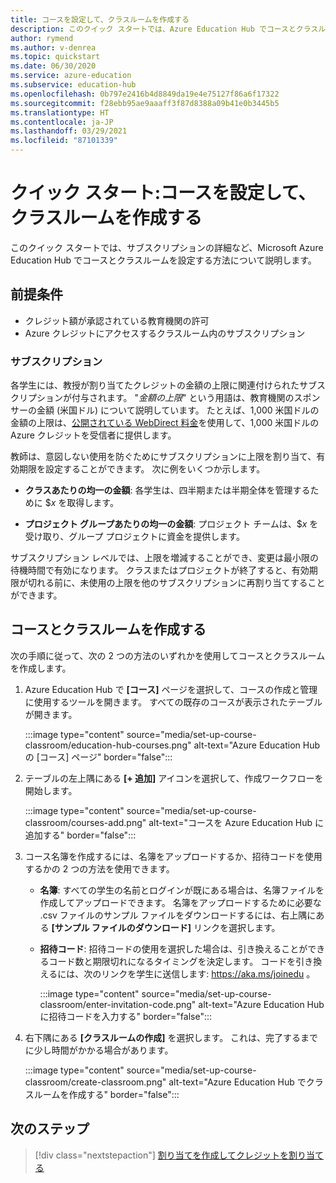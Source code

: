 ```yaml
---
title: コースを設定して、クラスルームを作成する
description: このクイック スタートでは、Azure Education Hub でコースとクラスルームを設定する方法について説明します。
author: rymend
ms.author: v-denrea
ms.topic: quickstart
ms.date: 06/30/2020
ms.service: azure-education
ms.subservice: education-hub
ms.openlocfilehash: 0b797e2416b4d8849da19e4e75127f86a6f17322
ms.sourcegitcommit: f28ebb95ae9aaaff3f87d8388a09b41e0b3445b5
ms.translationtype: HT
ms.contentlocale: ja-JP
ms.lasthandoff: 03/29/2021
ms.locfileid: "87101339"
---
```

# <a name="quickstart-set-up-a-course-and-create-a-classroom"></a>クイック スタート:コースを設定して、クラスルームを作成する

このクイック スタートでは、サブスクリプションの詳細など、Microsoft Azure Education Hub でコースとクラスルームを設定する方法について説明します。

## <a name="prerequisites"></a>前提条件

- クレジット額が承認されている教育機関の許可
- Azure クレジットにアクセスするクラスルーム内のサブスクリプション

### <a name="subscriptions"></a>サブスクリプション

各学生には、教授が割り当てたクレジットの金額の上限に関連付けられたサブスクリプションが付与されます。 "*金額の上限*" という用語は、教育機関のスポンサーの金額 (米国ドル) について説明しています。 たとえば、1,000 米国ドルの金額の上限は、[公開されている WebDirect 料金](https://azure.microsoft.com/pricing/calculator/)を使用して、1,000 米国ドルの Azure クレジットを受信者に提供します。

教師は、意図しない使用を防ぐためにサブスクリプションに上限を割り当て、有効期限を設定することができます。 次に例をいくつか示します。

- **クラスあたりの均一の金額**: 各学生は、四半期または半期全体を管理するために $*x* を取得します。

- **プロジェクト グループあたりの均一の金額**: プロジェクト チームは、$*x* を受け取り、グループ プロジェクトに資金を提供します。

サブスクリプション レベルでは、上限を増減することができ、変更は最小限の待機時間で有効になります。 クラスまたはプロジェクトが終了すると、有効期限が切れる前に、未使用の上限を他のサブスクリプションに再割り当てすることができます。

## <a name="create-a-course-and-classroom"></a>コースとクラスルームを作成する

次の手順に従って、次の 2 つの方法のいずれかを使用してコースとクラスルームを作成します。

1. Azure Education Hub で **[コース]** ページを選択して、コースの作成と管理に使用するツールを開きます。 すべての既存のコースが表示されたテーブルが開きます。

    :::image type="content" source="media/set-up-course-classroom/education-hub-courses.png" alt-text="Azure Education Hub の [コース] ページ" border="false":::

1. テーブルの左上隅にある **[+ 追加]** アイコンを選択して、作成ワークフローを開始します。

    :::image type="content" source="media/set-up-course-classroom/courses-add.png" alt-text="コースを Azure Education Hub に追加する" border="false":::

1. コース名簿を作成するには、名簿をアップロードするか、招待コードを使用するかの 2 つの方法を使用できます。
    - **名簿**: すべての学生の名前とログインが既にある場合は、名簿ファイルを作成してアップロードできます。 名簿をアップロードするために必要な .csv ファイルのサンプル ファイルをダウンロードするには、右上隅にある **[サンプル ファイルのダウンロード]** リンクを選択します。
    - **招待コード**: 招待コードの使用を選択した場合は、引き換えることができるコード数と期限切れになるタイミングを決定します。 コードを引き換えるには、次のリンクを学生に送信します: https://aka.ms/joinedu 。

      :::image type="content" source="media/set-up-course-classroom/enter-invitation-code.png" alt-text="Azure Education Hub に招待コードを入力する" border="false":::

1. 右下隅にある **[クラスルームの作成]** を選択します。 これは、完了するまでに少し時間がかかる場合があります。

   :::image type="content" source="media/set-up-course-classroom/create-classroom.png" alt-text="Azure Education Hub でクラスルームを作成する" border="false":::

## <a name="next-steps"></a>次のステップ

> [!div class="nextstepaction"]
> [割り当てを作成してクレジットを割り当てる](create-assignment-allocate-credit.md)
